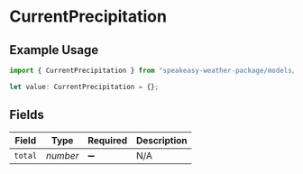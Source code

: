 # CurrentPrecipitation

## Example Usage

```typescript
import { CurrentPrecipitation } from "speakeasy-weather-package/models/components";

let value: CurrentPrecipitation = {};
```

## Fields

| Field              | Type               | Required           | Description        |
| ------------------ | ------------------ | ------------------ | ------------------ |
| `total`            | *number*           | :heavy_minus_sign: | N/A                |